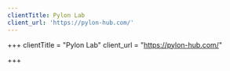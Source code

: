 ```yaml
---
clientTitle: Pylon Lab
client_url: 'https://pylon-hub.com/'
---
```


+++
clientTitle = "Pylon Lab"
client\_url = "https://pylon-hub.com/"

+++
